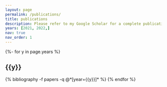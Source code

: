 ```yaml
---
layout: page
permalink: /publications/
title: publications
description: Please refer to my Google Scholar for a complete publication list.
years: [2021, 2022,]
nav: true
nav_order: 1
---
```

<!-- _pages/publications.md -->

<div class="publications">

{%- for y in page.years %}

<h2 class="year">{{y}}</h2>
  {% bibliography -f papers -q @*[year={{y}}]* %}
{% endfor %}

</div>
